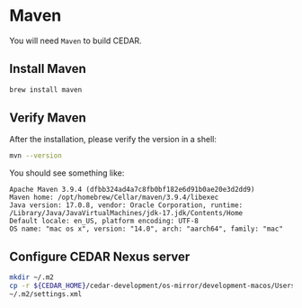 # Maven

You will need `Maven` to build CEDAR.

## Install Maven

```sh
brew install maven
```

## Verify Maven

After the installation, please verify the version in a shell: 
```sh
mvn --version
```

You should see something like:
```
Apache Maven 3.9.4 (dfbb324ad4a7c8fb0bf182e6d91b0ae20e3d2dd9)
Maven home: /opt/homebrew/Cellar/maven/3.9.4/libexec
Java version: 17.0.8, vendor: Oracle Corporation, runtime: /Library/Java/JavaVirtualMachines/jdk-17.jdk/Contents/Home
Default locale: en_US, platform encoding: UTF-8
OS name: "mac os x", version: "14.0", arch: "aarch64", family: "mac"
```

## Configure CEDAR Nexus server

```sh
mkdir ~/.m2
cp -r ${CEDAR_HOME}/cedar-development/os-mirror/development-macos/Users/cedar-dev/.m2/settings.xml \
~/.m2/settings.xml
```
